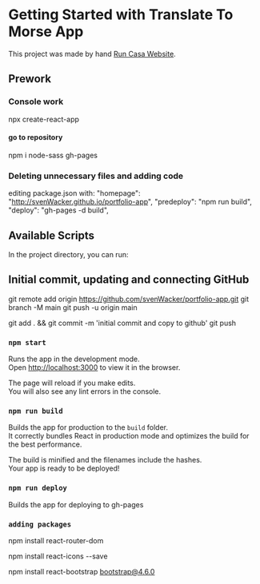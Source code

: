 # Getting Started with Translate To Morse App

This project was made by hand [Run Casa Website](http://svenWacker.github.io/casa-website).

## Prework

### Console work

npx create-react-app

#### go to repository

npm i node-sass gh-pages

### Deleting unnecessary files and adding code

editing package.json with:
"homepage": "http://svenWacker.github.io/portfolio-app",
"predeploy": "npm run build",
"deploy": "gh-pages -d build",

## Available Scripts

In the project directory, you can run:

## Initial commit, updating and connecting GitHub

git remote add origin https://github.com/svenWacker/portfolio-app.git
git branch -M main
git push -u origin main

git add . && git commit -m 'initial commit and copy to github'
git push

### `npm start`

Runs the app in the development mode.\
Open [http://localhost:3000](http://localhost:3000) to view it in the browser.

The page will reload if you make edits.\
You will also see any lint errors in the console.

### `npm run build`

Builds the app for production to the `build` folder.\
It correctly bundles React in production mode and optimizes the build for the best performance.

The build is minified and the filenames include the hashes.\
Your app is ready to be deployed!

### `npm run deploy`

Builds the app for deploying to gh-pages

### `adding packages`

npm install react-router-dom

npm install react-icons --save

npm install react-bootstrap bootstrap@4.6.0
